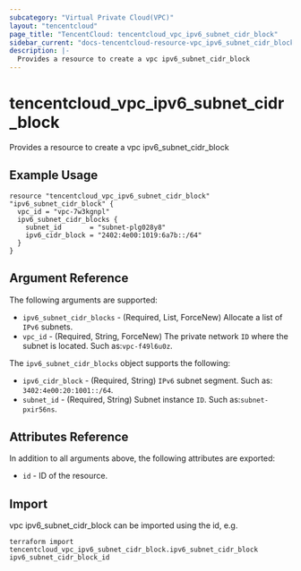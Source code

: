 ```yaml
---
subcategory: "Virtual Private Cloud(VPC)"
layout: "tencentcloud"
page_title: "TencentCloud: tencentcloud_vpc_ipv6_subnet_cidr_block"
sidebar_current: "docs-tencentcloud-resource-vpc_ipv6_subnet_cidr_block"
description: |-
  Provides a resource to create a vpc ipv6_subnet_cidr_block
---
```


# tencentcloud_vpc_ipv6_subnet_cidr_block

Provides a resource to create a vpc ipv6_subnet_cidr_block

## Example Usage

```hcl
resource "tencentcloud_vpc_ipv6_subnet_cidr_block" "ipv6_subnet_cidr_block" {
  vpc_id = "vpc-7w3kgnpl"
  ipv6_subnet_cidr_blocks {
    subnet_id       = "subnet-plg028y8"
    ipv6_cidr_block = "2402:4e00:1019:6a7b::/64"
  }
}
```

## Argument Reference

The following arguments are supported:

* `ipv6_subnet_cidr_blocks` - (Required, List, ForceNew) Allocate a list of `IPv6` subnets.
* `vpc_id` - (Required, String, ForceNew) The private network `ID` where the subnet is located. Such as:`vpc-f49l6u0z`.

The `ipv6_subnet_cidr_blocks` object supports the following:

* `ipv6_cidr_block` - (Required, String) `IPv6` subnet segment. Such as: `3402:4e00:20:1001::/64`.
* `subnet_id` - (Required, String) Subnet instance `ID`. Such as:`subnet-pxir56ns`.

## Attributes Reference

In addition to all arguments above, the following attributes are exported:

* `id` - ID of the resource.



## Import

vpc ipv6_subnet_cidr_block can be imported using the id, e.g.

```
terraform import tencentcloud_vpc_ipv6_subnet_cidr_block.ipv6_subnet_cidr_block ipv6_subnet_cidr_block_id
```

